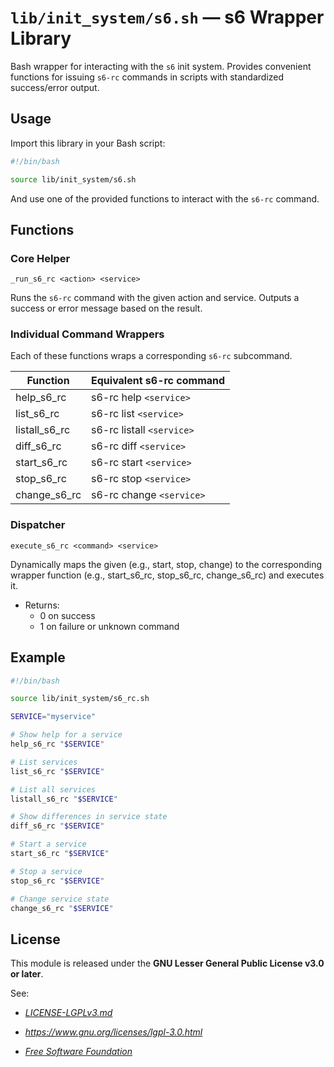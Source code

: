 # `lib/init_system/s6.sh` — s6 Wrapper Library

Bash wrapper for interacting with the `s6` init system. Provides convenient functions for issuing `s6-rc` commands in scripts with standardized success/error output.

## Usage

Import this library in your Bash script:

```bash
#!/bin/bash

source lib/init_system/s6.sh
```

And use one of the provided functions to interact with the `s6-rc` command.

## Functions

### Core Helper

`_run_s6_rc <action> <service>`

Runs the `s6-rc` command with the given action and service. Outputs a success or error message based on the result.

### Individual Command Wrappers

Each of these functions wraps a corresponding `s6-rc` subcommand.

| **Function**      | **Equivalent s6-rc command**    |
|-------------------|---------------------------------|
| help_s6_rc        | s6-rc help `<service>`          |
| list_s6_rc        | s6-rc list `<service>`          |
| listall_s6_rc     | s6-rc listall `<service>`       |
| diff_s6_rc        | s6-rc diff `<service>`          |
| start_s6_rc       | s6-rc start `<service>`         |
| stop_s6_rc        | s6-rc stop `<service>`          |
| change_s6_rc      | s6-rc change `<service>`        |

### Dispatcher

`execute_s6_rc <command> <service>`

Dynamically maps the given <command> (e.g., start, stop, change) to the corresponding wrapper function (e.g., start_s6_rc, stop_s6_rc, change_s6_rc) and executes it.

- Returns:
    - 0 on success
    - 1 on failure or unknown command

## Example

```bash
#!/bin/bash

source lib/init_system/s6_rc.sh

SERVICE="myservice"

# Show help for a service
help_s6_rc "$SERVICE"

# List services
list_s6_rc "$SERVICE"

# List all services
listall_s6_rc "$SERVICE"

# Show differences in service state
diff_s6_rc "$SERVICE"

# Start a service
start_s6_rc "$SERVICE"

# Stop a service
stop_s6_rc "$SERVICE"

# Change service state
change_s6_rc "$SERVICE"
```

## License

This module is released under the **GNU Lesser General Public License v3.0 or later**.

See:

- [_LICENSE-LGPLv3.md_](https://github.com/Archetypum/tum-bash/blob/master/LICENSE-LGPLv3.md)

- _https://www.gnu.org/licenses/lgpl-3.0.html_

- [_Free Software Foundation_](https://www.fsf.org/)
